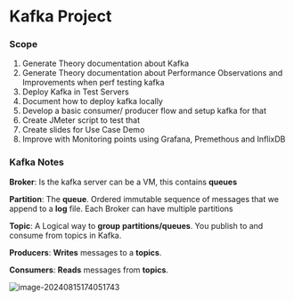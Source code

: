 # Kafka Project

### Scope

1. Generate Theory documentation about Kafka 
2. Generate Theory documentation about Performance Observations and Improvements when perf testing kafka
3. Deploy Kafka in Test Servers
4. Document how to deploy kafka locally 
5. Develop a basic consumer/ producer flow and setup kafka for that
6. Create JMeter script to test that
7. Create slides for Use Case Demo
8. Improve with Monitoring points using Grafana, Premethous and InflixDB

### Kafka Notes

**Broker**: Is the kafka server can be a VM, this contains **queues**

**Partition**: The **queue**. Ordered immutable sequence of messages that we append to a **log** file. Each Broker can have multiple partitions

**Topic**: A Logical way to **group** **partitions/queues**. You publish to and consume from topics in Kafka.

**Producers**: **Writes** messages to a **topics**.

**Consumers**: **Reads** messages from **topics**.

![image-20240815174051743](C:\Users\Angel\AppData\Roaming\Typora\typora-user-images\image-20240815174051743.png)

